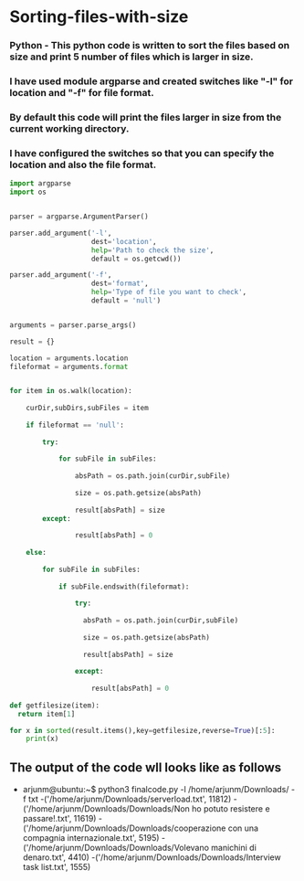 # Sorting-files-with-size
### Python - This python code is written to sort the files based on size and print 5 number of files which is larger in size. 
### I have used module argparse and created switches like "-l" for location and "-f" for file format. 
### By default this code will print the files larger in size from the current working directory. 
### I have configured the switches so that you can specify the location and also the file format. 

```python
import argparse
import os


parser = argparse.ArgumentParser()

parser.add_argument('-l',
                    dest='location',
                    help='Path to check the size',
                    default = os.getcwd())

parser.add_argument('-f',
                    dest='format',
                    help='Type of file you want to check',
                    default = 'null')


arguments = parser.parse_args()

result = {}

location = arguments.location
fileformat = arguments.format


for item in os.walk(location):
   
    curDir,subDirs,subFiles = item
    
    if fileformat == 'null':
        
        try:
    
            for subFile in subFiles:
      
                absPath = os.path.join(curDir,subFile)
      
                size = os.path.getsize(absPath)
      
                result[absPath] = size
        except:
            
                result[absPath] = 0
        
    else:
        
        for subFile in subFiles:
            
            if subFile.endswith(fileformat):
                
                try:
      
                  absPath = os.path.join(curDir,subFile)
      
                  size = os.path.getsize(absPath)
      
                  result[absPath] = size
        
                except:
                
                    result[absPath] = 0
        
def getfilesize(item):
  return item[1]

for x in sorted(result.items(),key=getfilesize,reverse=True)[:5]:
    print(x)
```

## The output of the code wll looks like as follows

- arjunm@ubuntu:~$ python3 finalcode.py -l /home/arjunm/Downloads/ -f txt
-('/home/arjunm/Downloads/serverload.txt', 11812)
-('/home/arjunm/Downloads/Downloads/Non ho potuto resistere e passare!.txt', 11619)
-('/home/arjunm/Downloads/Downloads/cooperazione con una compagnia internazionale.txt', 5195)
-('/home/arjunm/Downloads/Downloads/Volevano manichini di denaro.txt', 4410)
-('/home/arjunm/Downloads/Downloads/Interview task list.txt', 1555)
